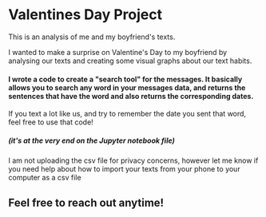 # Valentines Day Project
This is an analysis of me and my boyfriend's texts.

I wanted to make a surprise on Valentine's Day to my boyfriend by analysing our texts and creating some visual graphs about our text habits.


#### I wrote a code to create a "search tool" for the messages. It basically allows you to search any word in your messages data, and returns the sentences that have the word and also returns the corresponding dates.

If you text a lot like us, and try to remember the date you sent that word, feel free to use that code! 
##### (it's at the very end on the Jupyter notebook file)


I am not uploading the csv file for privacy concerns, however let me know if you need help about how to import your texts from your phone to your computer as a csv file


## Feel free to reach out anytime!
